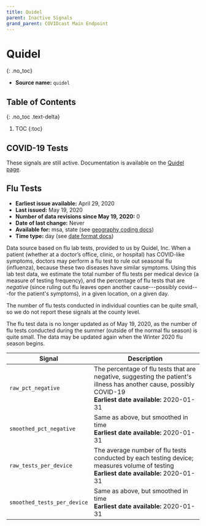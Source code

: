 ```yaml
---
title: Quidel
parent: Inactive Signals
grand_parent: COVIDcast Main Endpoint
---
```


# Quidel
{: .no_toc}

* **Source name:** `quidel`

## Table of Contents
{: .no_toc .text-delta}

1. TOC
{:toc}


## COVID-19 Tests
These signals are still active. Documentation is available on the [Quidel page](quidel.md).

## Flu Tests

* **Earliest issue available:** April 29, 2020
* **Last issued:** May 19, 2020
* **Number of data revisions since May 19, 2020:** 0
* **Date of last change:** Never
* **Available for:** msa, state (see [geography coding docs](../covidcast_geography.md))
* **Time type:** day (see [date format docs](../covidcast_times.md))

Data source based on flu lab tests, provided to us by Quidel, Inc. When a
patient (whether at a doctor’s office, clinic, or hospital) has COVID-like
symptoms, doctors may perform a flu test to rule out seasonal flu (influenza),
because these two diseases have similar symptoms. Using this lab test data, we
estimate the total number of flu tests per medical device (a measure of testing
frequency), and the percentage of flu tests that are *negative* (since ruling
out flu leaves open another cause---possibly covid---for the patient's
symptoms), in a given location, on a given day.

The number of flu tests conducted in individual counties can be quite small, so
we do not report these signals at the county level.

The flu test data is no longer updated as of May 19, 2020, as the number of flu
tests conducted during the summer (outside of the normal flu season) is quite
small. The data may be updated again when the Winter 2020 flu season begins.

| Signal | Description |
| --- | --- |
| `raw_pct_negative` | The percentage of flu tests that are negative, suggesting the patient's illness has another cause, possibly COVID-19 <br/> **Earliest date available:** 2020-01-31 |
| `smoothed_pct_negative` | Same as above, but smoothed in time <br/> **Earliest date available:** 2020-01-31 |
| `raw_tests_per_device` | The average number of flu tests conducted by each testing device; measures volume of testing <br/> **Earliest date available:** 2020-01-31 |
| `smoothed_tests_per_device` | Same as above, but smoothed in time <br/> **Earliest date available:** 2020-01-31 |
